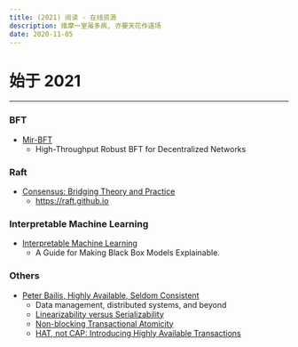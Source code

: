 ```yaml
---
title: (2021) 阅读 - 在线资源
description: 维摩一室虽多病, 亦要天花作道场
date: 2020-11-05
---
```


# 始于 2021

------------------

### BFT

* [Mir-BFT](https://arxiv.org/abs/1906.05552)
  - High-Throughput Robust BFT for Decentralized Networks

### Raft

* [Consensus: Bridging Theory and Practice](https://github.com/ongardie/dissertation)
  - https://raft.github.io

### Interpretable Machine Learning

* [Interpretable Machine Learning](https://christophm.github.io/interpretable-ml-book/)
  - A Guide for Making Black Box Models Explainable.

### Others

* [Peter Bailis, Highly Available, Seldom Consistent](http://www.bailis.org/blog/)
  - Data management, distributed systems, and beyond
  - [Linearizability versus Serializability](http://www.bailis.org/blog/linearizability-versus-serializability/)
  - [Non-blocking Transactional Atomicity](http://www.bailis.org/blog/non-blocking-transactional-atomicity/)
  - [HAT, not CAP: Introducing Highly Available Transactions](http://www.bailis.org/blog/hat-not-cap-introducing-highly-available-transactions/)
